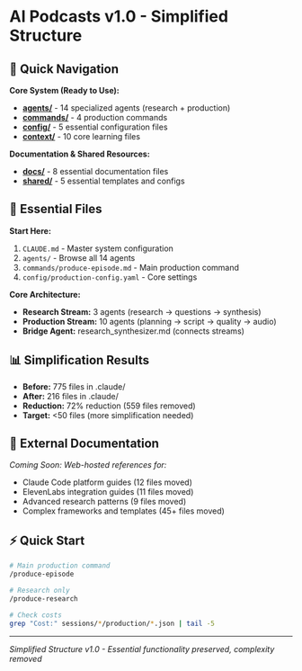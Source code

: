 # AI Podcasts v1.0 - Simplified Structure

## 🚀 Quick Navigation

**Core System (Ready to Use):**
- **[agents/](./agents/)** - 14 specialized agents (research + production)
- **[commands/](./commands/)** - 4 production commands
- **[config/](./config/)** - 5 essential configuration files
- **[context/](./context/)** - 10 core learning files

**Documentation & Shared Resources:**
- **[docs/](./docs/)** - 8 essential documentation files
- **[shared/](./shared/)** - 5 essential templates and configs

## 🎯 Essential Files

**Start Here:**
1. `CLAUDE.md` - Master system configuration
2. `agents/` - Browse all 14 agents
3. `commands/produce-episode.md` - Main production command
4. `config/production-config.yaml` - Core settings

**Core Architecture:**
- **Research Stream:** 3 agents (research → questions → synthesis)
- **Production Stream:** 10 agents (planning → script → quality → audio)
- **Bridge Agent:** research_synthesizer.md (connects streams)

## 📊 Simplification Results

- **Before:** 775 files in .claude/
- **After:** 216 files in .claude/
- **Reduction:** 72% reduction (559 files removed)
- **Target:** <50 files (more simplification needed)

## 🔗 External Documentation

*Coming Soon: Web-hosted references for:*
- Claude Code platform guides (12 files moved)
- ElevenLabs integration guides (11 files moved)
- Advanced research patterns (9 files moved)
- Complex frameworks and templates (45+ files moved)

## ⚡ Quick Start

```bash
# Main production command
/produce-episode

# Research only
/produce-research

# Check costs
grep "Cost:" sessions/*/production/*.json | tail -5
```

---

*Simplified Structure v1.0 - Essential functionality preserved, complexity removed*
